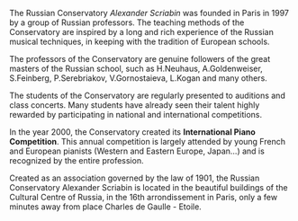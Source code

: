 The Russian Conservatory *Alexander Scriabin* was founded in Paris in 1997 by a group of Russian professors.
The teaching methods of the Conservatory are inspired by a long and rich experience of the Russian musical techniques,
in keeping with the tradition of European schools.

The professors of the Conservatory are genuine followers of the great masters of the Russian school, such as H.Neuhaus,
A.Goldenweiser, S.Feinberg, P.Serebriakov, V.Gornostaieva, L.Kogan and many others.

The students of the Conservatory are regularly presented to auditions and class concerts.
Many students have already seen their talent highly rewarded by participating in national and international competitions.

In the year 2000, the Conservatory created its **International Piano Competition**.
This annual competition is largely attended by young French and European pianists (Western and Eastern Europe, Japan…)
and is recognized by the entire profession.

Created as an association governed by the law of 1901, the Russian Conservatory Alexander Scriabin
is located in the beautiful buildings of the Cultural Centre of Russia, in the 16th arrondissement in Paris,
only a few minutes away from place Charles de Gaulle - Etoile.
